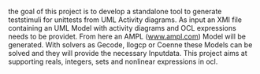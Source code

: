the goal of this project is to develop a standalone tool to generate teststimuli for unittests from UML Activity diagrams. As input an XMI file containing an UML Model with activity diagrams and OCL expressions needs to be providet. From here an AMPL (www.ampl.com) Model will be generated. With solvers as Gecode, Ilogcp or Coenne these Models can be solved and they will provide the necessary Inputdata. This project aims at supporting reals, integers, sets and nonlinear expressions in ocl.